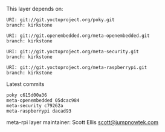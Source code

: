 This layer depends on:

    URI: git://git.yoctoproject.org/poky.git
    branch: kirkstone

    URI: git://git.openembedded.org/meta-openembedded.git
    branch: kirkstone

    URI: git://git.yoctoproject.org/meta-security.git
    branch: kirkstone

    URI: git://git.yoctoproject.org/meta-raspberrypi.git
    branch: kirkstone

Latest commits

    poky c615d00a36
    meta-openembedded 05dcac984
    meta-security c79262a
    meta-raspberrypi dacad93

meta-rpi layer maintainer: Scott Ellis <scott@jumpnowtek.com>
